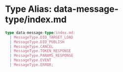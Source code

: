 # Type Alias: data-message-type/index.md

```ts
type data-message-type/index.md: 
  | MessageType.DID_TARGET_LOAD
  | MessageType.DID_PUBLISH
  | MessageType.CANCEL
  | MessageType.TOKEN_RESPONSE
  | MessageType.PARAMS_RESPONSE
  | MessageType.EVENT
  | MessageType.ERROR;
```
